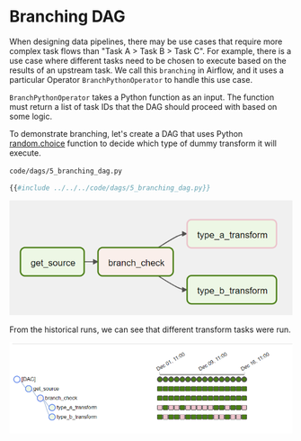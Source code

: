 # Branching DAG

When designing data pipelines, there may be use cases that require more complex task flows than "Task A > Task B > Task C". For example, there is a use case where different tasks need to be chosen to execute based on the results of an upstream task. We call this `branching` in Airflow, and it uses a particular Operator `BranchPythonOperator` to handle this use case.

`BranchPythonOperator` takes a Python function as an input. The function must return a list of task IDs that the DAG should proceed with based on some logic.

To demonstrate branching, let's create a DAG that uses Python [random.choice](https://docs.python.org/3/library/random.html#random.choice) function to decide which type of dummy transform it will execute.

`code/dags/5_branching_dag.py`
```python
{{#include ../../../code/dags/5_branching_dag.py}}
```

![branching dag](airflow-branching-dag.png)

From the historical runs, we can see that different transform tasks were run.

![branching dag runs](airflow-branching-dag-results.png)
